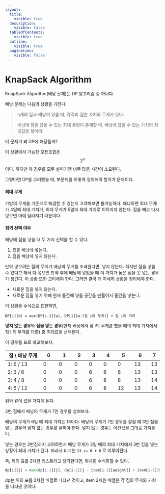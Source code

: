 ```yaml
---
layout:
  title:
    visible: true
  description:
    visible: false
  tableOfContents:
    visible: true
  outline:
    visible: true
  pagination:
    visible: false
---
```


# KnapSack Algorithm

KnapSack Algorithm(배낭 문제)는 DP 알고리즘 중 하나다.

배낭 문제는 다음의 상황을 가진다.

> n개의 짐과 배낭이 있을 때, 각각의 짐은 가치와 무게가 있다.
>
> 배낭에 짐을 담을 수 있는 최대 용량이 존재할 때, 배낭에 담을 수 있는 가치의 최댓값을 찾아라.



이 문제가 왜 DP에 해당될까?

이 상황에서 가능한 모든조합은 $$2^n$$이다. 하지만 이 경우를 모두 살피기엔 너무 많은 시간이 소요된다.

그렇다면 DP를 고려했을 때, 부문제를 어떻게 정의해야 할지가 문제이다.

#### 최대 무게

가방의 무게를 기준으로 해결할 수 있는지 고려해보면 불가능하다.  왜냐하면 최대 무게가 4일때 최대 가치가, 최대 무게가 5일때 최대 가치로 이어지지 않는다. 짐을 빼고 다시 넣으면 아예 달라지기 때문이다.

#### 짐의 선택 여부

배낭에 짐을 넣을 때 두 가지 선택을 할 수 있다.

1. 짐을 배낭에 넣는다.
2. 짐을 배낭에 넣지 않는다.

만약 넣으려는 짐의 무게가 배낭의 무게를 초과한다면, 넣지 않는다. 하지만 짐을 넣을 수 있다고  해서 다 넣으면 만약 후에 배낭에 넣었을 때 더 가치가 높은 짐을 못 넣는 경우가 생긴다. 이 상황 또한 고려해야 한다. 그러면 결국 더 자세히 상황을 정리해야 한다.

* 새로운 짐을 넣지 않는다.
* 새로운 짐을 넣기 위해 현재 물건에 넣을 공간을 만들어서 물건을 넣는다.

이 상황을 수식으로 표현하면,&#x20;

`DP[i][w] = max(DP[i-1][w], DP[i][w-(짐 i의 무게)] + 짐 i의 가치`

**넣지 않는 경우**와 **짐을 넣는 경우**(현재 배낭에서 짐 i의 무게를 뺐을 때의 최대 가치에서 짐 i 의 무게를 더함) 중 최대값을 선택한다.

이 경우를 표로 비교해보자.

<table data-full-width="true"><thead><tr><th width="159">짐 \ 배낭 무게</th><th width="54">0</th><th width="52">1</th><th width="47">2</th><th width="47">3</th><th width="45">4</th><th width="51">5</th><th width="52">6</th><th>7</th></tr></thead><tbody><tr><td>1: 6 / 13</td><td>0</td><td>0</td><td>0</td><td>0</td><td>0</td><td>0</td><td>13</td><td>13</td></tr><tr><td>2: 3 / 6</td><td>0</td><td>0</td><td>0</td><td>6</td><td>6</td><td>6</td><td>13</td><td>13</td></tr><tr><td>3: 4 / 8</td><td>0</td><td>0</td><td>0</td><td>6</td><td>8</td><td>8</td><td>13</td><td>14</td></tr><tr><td>4: 5 / 12</td><td>0</td><td>0</td><td>0</td><td>6</td><td>8</td><td>12</td><td>13</td><td>14</td></tr></tbody></table>

위와 같이  값을 가지게 된다

3번 짐에서 배낭의 무게가 7인 경우를 살펴보자.

배낭의 무게가 6일 때 최대 가치는 13이다. 배낭의 무게가 7인 경우를 살필 때 3번 짐을 넣는 경우와 넣지 않는 경우를 살펴야 한다. 넣지 않는 경우는 이전값을 그대로 가져온다.

넣는 경우는 2번짐까지 고려하면서 배낭 무게가 3일 때의 최대 가치에서 3번 짐을 넣는 상황이 최대 가치가 된다. 따라서 비교는 `13 vs 6 + 8` 로 이루어진다.

즉, 위의 표를 2차원 리스트라고 생각한다면, 위처럼 수식화할 수 있다.

```python
dp[i][j] = max(dp[i-1][j], dp[i-1][j - item[i-1][weight]] + item[i-1][value])
```

dp는 위의 표를 2차원 배열로 나타낸 것이고, item 2차원 배열은 각 짐의 무게와 가치를 나타낸 것이다.
